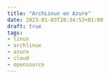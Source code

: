 ```yaml
---
title: "ArchLinux on Azure"
date: 2023-01-03T20:34:53+01:00
draft: true
tags:
- linux
- archlinux
- azure
- cloud
- opensource
---
```


